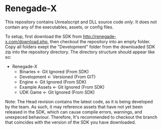# Renegade-X

This repository contains Unrealscript and DLL source code *only*. It does not contain any of the executables, assets, or config files.

To setup, first download the SDK from http://renegade-x.com/download.php, then checkout the repository into an empty folder. Copy all folders exept the "Development" folder from the downloaded SDK zip into the repository directory. The directory structure should appear like so:

- Renegade-X
  - Binaries        <- Git Ignored (From SDK)
  - Development     <- Versioned (From GIT)
  - Engine          <- Git Ignored (From SDK)
  - Example Assets  <- Git Ignored (From SDK)
  - UDK Game        <- Git Ignored (From SDK)

Note: The Head revision contains the latest code, as it is being developed by the team. As such, it may reference assets that have not yet been released in the SDK, which can cause compile errors, warnings, and unexpeced behaviour. Therefore, It's recommended to checkout the branch that coincides with the version of the SDK you have downloaded.
